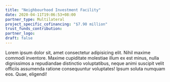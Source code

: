 ```yaml
---
title: "Neighbourhood Investment Facility"
date: 2020-04-11T19:06:53+08:00
partner_type: Multilateral
project_specific_cofinancing: "$7.90 million"
trust_funds_contribution:
partner_logo:
draft: false
---
```


Lorem ipsum dolor sit, amet consectetur adipisicing elit. Nihil maxime commodi inventore. Maxime cupiditate molestiae illum ex est minus, nulla dignissimos a repudiandae distinctio voluptatibus, neque animi suscipit velit officiis assumenda ratione consequuntur voluptates! Ipsum soluta numquam eos. Quae, eligendi!

